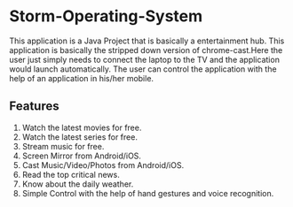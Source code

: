 # Storm-Operating-System

This application is a Java Project that is basically a entertainment hub.
This application is basically the stripped down version of chrome-cast.Here the user just simply needs to connect the laptop to the TV and the application would launch automatically.
The user can control the application with the help of an application in his/her mobile.

## Features

1. Watch the latest movies for free.
2. Watch the latest series for free.
3. Stream music for free.
4. Screen Mirror from Android/iOS.
5. Cast Music/Video/Photos from Android/iOS.
6. Read the top critical news.
7. Know about the daily weather.
8. Simple Control with the help of hand gestures and voice recognition.

